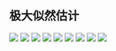 ## 极大似然估计
![](https://cdn.jsdelivr.net/gh/lyhcc/Picture_Repository/img/20191019214834.png)
![](https://cdn.jsdelivr.net/gh/lyhcc/Picture_Repository/img/20191019214904.png)
![](https://cdn.jsdelivr.net/gh/lyhcc/Picture_Repository/img/20191019214924.png)
![](https://cdn.jsdelivr.net/gh/lyhcc/Picture_Repository/img/20191019215007.png)
![](https://cdn.jsdelivr.net/gh/lyhcc/Picture_Repository/img/20191019215024.png)
![](https://cdn.jsdelivr.net/gh/lyhcc/Picture_Repository/img/20191019215109.png)
![](https://cdn.jsdelivr.net/gh/lyhcc/Picture_Repository/img/20191019215352.png)
![](https://cdn.jsdelivr.net/gh/lyhcc/Picture_Repository/img/20191019220220.png)
![](https://cdn.jsdelivr.net/gh/lyhcc/Picture_Repository/img/20191019220300.png)